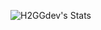 ![H2GGdev's Stats](https://github-readme-stats.vercel.app/api?username=H2GGdev&theme=nightowl&show_icons=true&hide_border=true&count_private=true)
